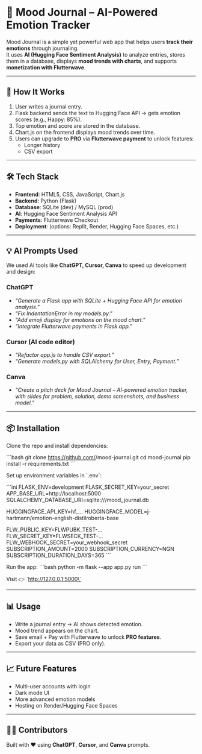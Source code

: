 # 📝 Mood Journal – AI-Powered Emotion Tracker

Mood Journal is a simple yet powerful web app that helps users **track their emotions** through journaling.  
It uses **AI (Hugging Face Sentiment Analysis)** to analyze entries, stores them in a database, displays **mood trends with charts**, and supports **monetization with Flutterwave**.

---

## 🚀 How It Works
1. User writes a journal entry.
2. Flask backend sends the text to Hugging Face API → gets emotion scores (e.g., Happy: 85%).
3. Top emotion and score are stored in the database.
4. Chart.js on the frontend displays mood trends over time.
5. Users can upgrade to **PRO** via **Flutterwave payment** to unlock features:
   - Longer history  
   - CSV export  

---

## 🛠️ Tech Stack
- **Frontend**: HTML5, CSS, JavaScript, Chart.js  
- **Backend**: Python (Flask)  
- **Database**: SQLite (dev) / MySQL (prod)  
- **AI**: Hugging Face Sentiment Analysis API  
- **Payments**: Flutterwave Checkout  
- **Deployment**: (options: Replit, Render, Hugging Face Spaces, etc.)

---

## 💡 AI Prompts Used
We used AI tools like **ChatGPT, Cursor, Canva** to speed up development and design:

### **ChatGPT**
- *“Generate a Flask app with SQLite + Hugging Face API for emotion analysis.”*
- *“Fix IndentationError in my models.py.”*
- *“Add emoji display for emotions on the mood chart.”*
- *“Integrate Flutterwave payments in Flask app.”*

### **Cursor (AI code editor)**
- *“Refactor app.js to handle CSV export.”*
- *“Generate models.py with SQLAlchemy for User, Entry, Payment.”*

### **Canva**
- *“Create a pitch deck for Mood Journal – AI-powered emotion tracker, with slides for problem, solution, demo screenshots, and business model.”*

---

## 📦 Installation
Clone the repo and install dependencies:

\`\`\`bash
git clone https://github.com/<your-username>/mood-journal.git
cd mood-journal
pip install -r requirements.txt
\`\`\`

Set up environment variables in \`.env\`:

\`\`\`ini
FLASK_ENV=development
FLASK_SECRET_KEY=your_secret
APP_BASE_URL=http://localhost:5000
SQLALCHEMY_DATABASE_URI=sqlite:///mood_journal.db

HUGGINGFACE_API_KEY=hf_...
HUGGINGFACE_MODEL=j-hartmann/emotion-english-distilroberta-base

FLW_PUBLIC_KEY=FLWPUBK_TEST-...
FLW_SECRET_KEY=FLWSECK_TEST-...
FLW_WEBHOOK_SECRET=your_webhook_secret
SUBSCRIPTION_AMOUNT=2000
SUBSCRIPTION_CURRENCY=NGN
SUBSCRIPTION_DURATION_DAYS=365
\`\`\`

Run the app:
\`\`\`bash
python -m flask --app app.py run
\`\`\`

Visit 👉 \`http://127.0.0.1:5000\`

---

## 📊 Usage
- Write a journal entry → AI shows detected emotion.
- Mood trend appears on the chart.
- Save email + Pay with Flutterwave to unlock **PRO features**.
- Export your data as CSV (PRO only).

---

## 📈 Future Features
- Multi-user accounts with login  
- Dark mode UI  
- More advanced emotion models  
- Hosting on Render/Hugging Face Spaces  

---

## 👨‍💻 Contributors
Built with ❤️ using **ChatGPT**, **Cursor**, and **Canva** prompts.
